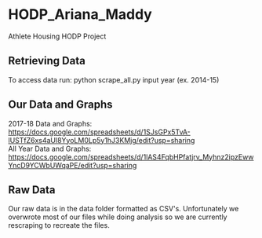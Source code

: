 # HODP_Ariana_Maddy
Athlete Housing HODP Project
## Retrieving Data
To access data run: 
python scrape_all.py
input year (ex. 2014-15)

## Our Data and Graphs
2017-18 Data and Graphs: https://docs.google.com/spreadsheets/d/1SJsGPx5TvA-lUSTfZ6xs4aUl8YyoLM0Lp5y1hJ3KMjg/edit?usp=sharing<br/>
All Year Data and Graphs: https://docs.google.com/spreadsheets/d/1lAS4FqbHPfatjrv_Myhnz2ipzEwwYncD9YCWbUWqaPE/edit?usp=sharing

## Raw Data
Our raw data is in the data folder formatted as CSV's. Unfortunately we overwrote most of our files while doing analysis so we are currently rescraping to recreate the files.